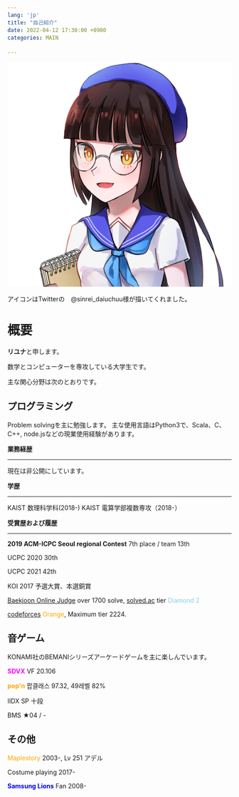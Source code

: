 ```yaml
---
lang: 'jp'
title: "自己紹介"
date: 2022-04-12 17:30:00 +0900
categories: MAIN

---
```


![owner](/owner-2.png)

アイコンはTwitterの　@sinrei_daiuchuu様が描いてくれました。 

# 概要

**リユナ**と申します。

数学とコンピューターを専攻している大学生です。

主な関心分野は次のとおりです。



## プログラミング

Problem solvingを主に勉強します。 主な使用言語はPython3で、Scala、C、C++, node.jsなどの現業使用経験があります。

**業務経歴**

--------

現在は非公開にしています。

**学歴**

-------

KAIST 数理科学科(2018-)
KAIST 電算学部複数専攻（2018-）

**受賞歴および履歴**

------

**2019 ACM-ICPC Seoul regional Contest** 7th place / team 13th

UCPC 2020 30th

UCPC 2021 42th

KOI 2017 予選大賞、本選銅賞

[Baekjoon Online Judge](https://www.acmicpc.net/user/runnie0427) over 1700 solve, [solved.ac](https://solved.ac/profile/runnie0427) tier <span style="color:skyblue">Diamond 2</span>

[codeforces](https://codeforces.com/profile/Eunha) <span style="color:orange">Orange</span>, Maximum tier 2224.



## 音ゲーム

KONAMI社のBEMANIシリーズアーケードゲームを主に楽しんでいます。

**<span style="color:magenta">SDVX</span>** VF 20.106

**<span style="color:orange">pop'n</span>** 팝클래스 97.32, 49레벨 82%

IIDX SP 十段

BMS ★04 / -



## その他

<span style="color:orange">Maplestory</span> 2003-, Lv 251 アデル

Costume playing 2017-

**<span style="color:blue">Samsung Lions</span>** Fan 2008-

